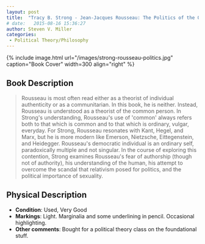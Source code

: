 ```yaml
---
layout: post
title:  "Tracy B. Strong - Jean-Jacques Rousseau: The Politics of the Ordinary"
# date:   2015-08-16 15:36:27
author: Steven V. Miller
categories: 
 - Political Theory/Philosophy
---
```



{% include image.html url="/images/strong-rousseau-politics.jpg" caption="Book Cover" width=300 align="right" %}

## Book Description

> Rousseau is most often read either as a theorist of individual authenticity or as a communitarian. In this book, he is neither. Instead, Rousseau is understood as a theorist of the common person. In Strong's understanding, Rousseau's use of 'common' always refers both to that which is common and to that which is ordinary, vulgar, everyday. For Strong, Rousseau resonates with Kant, Hegel, and Marx, but he is more modern like Emerson, Nietzsche, Eittegenstein, and Heidegger. Rousseau's democratic individual is an ordinary self, paradoxically multiple and not singular. In the course of exploring this contention, Strong examines Rousseau's fear of authorship (though not of authority), his understanding of the human, his attempt to overcome the scandal that relativism posed for politics, and the political importance of sexuality.

## Physical Description

- **Condition**: Used, Very Good
- **Markings**: Light. Marginalia and some underlining in pencil. Occasional highlighting.
- **Other comments**: Bought for a political theory class on the foundational stuff. 
